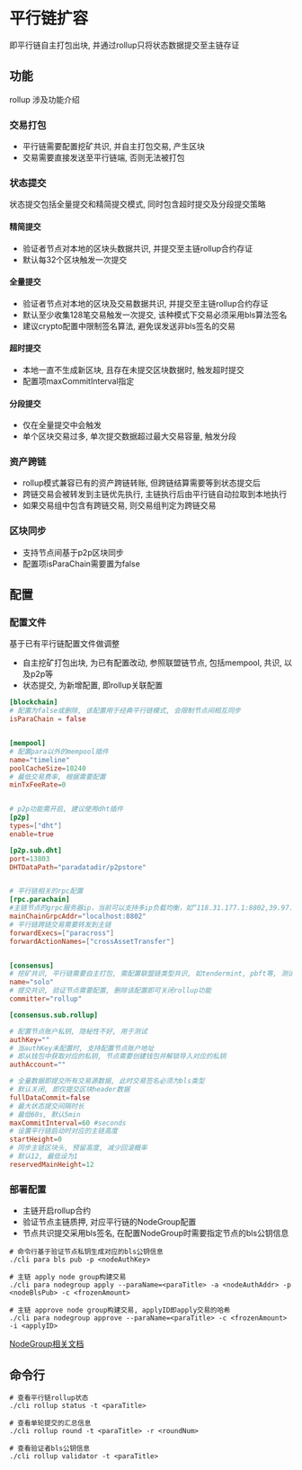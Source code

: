 # 平行链扩容

即平行链自主打包出块, 并通过rollup只将状态数据提交至主链存证


## 功能
rollup 涉及功能介绍

### 交易打包
- 平行链需要配置挖矿共识, 并自主打包交易, 产生区块
- 交易需要直接发送至平行链端, 否则无法被打包

### 状态提交
状态提交包括全量提交和精简提交模式, 同时包含超时提交及分段提交策略

#### 精简提交
- 验证者节点对本地的区块头数据共识, 并提交至主链rollup合约存证
- 默认每32个区块触发一次提交


#### 全量提交
- 验证者节点对本地的区块及交易数据共识, 并提交至主链rollup合约存证
- 默认至少收集128笔交易触发一次提交, 该种模式下交易必须采用bls算法签名
- 建议crypto配置中限制签名算法, 避免误发送非bls签名的交易

#### 超时提交
- 本地一直不生成新区块, 且存在未提交区块数据时, 触发超时提交
- 配置项maxCommitInterval指定

#### 分段提交
- 仅在全量提交中会触发
- 单个区块交易过多, 单次提交数据超过最大交易容量, 触发分段

### 资产跨链
- rollup模式兼容已有的资产跨链转账, 但跨链结算需要等到状态提交后
- 跨链交易会被转发到主链优先执行, 主链执行后由平行链自动拉取到本地执行
- 如果交易组中包含有跨链交易, 则交易组判定为跨链交易

 
### 区块同步
- 支持节点间基于p2p区块同步
- 配置项isParaChain需要置为false


## 配置

### 配置文件

基于已有平行链配置文件做调整
- 自主挖矿打包出块, 为已有配置改动, 参照联盟链节点, 包括mempool, 共识, 以及p2p等
- 状态提交, 为新增配置, 即rollup关联配置

```toml
[blockchain]
# 配置为false或删除, 该配置用于经典平行链模式, 会限制节点间相互同步
isParaChain = false


[mempool]
# 配置para以外的mempool插件
name="timeline"
poolCacheSize=10240
# 最低交易费率, 根据需要配置
minTxFeeRate=0


# p2p功能需开启, 建议使用dht插件
[p2p]
types=["dht"]
enable=true

[p2p.sub.dht]
port=13803
DHTDataPath="paradatadir/p2pstore"


# 平行链相关的rpc配置
[rpc.parachain]
#主链节点的grpc服务器ip，当前可以支持多ip负载均衡，如“118.31.177.1:8802,39.97.2.127:8802”
mainChainGrpcAddr="localhost:8802"
# 平行链跨链交易需要转发到主链
forwardExecs=["paracross"]
forwardActionNames=["crossAssetTransfer"]


[consensus]
# 挖矿共识, 平行链需要自主打包, 需配置联盟链类型共识, 如tendermint, pbft等, 测试可用solo/raft
name="solo"
# 提交共识, 验证节点需要配置, 删除该配置即可关闭rollup功能
committer="rollup"

[consensus.sub.rollup]

# 配置节点账户私钥, 隐秘性不好, 用于测试
authKey=""
# 当authKey未配置时, 支持配置节点账户地址 
# 即从钱包中获取对应的私钥, 节点需要创建钱包并解锁导入对应的私钥 
authAccount=""

# 全量数据即提交所有交易源数据, 此时交易签名必须为bls类型
# 默认关闭, 即仅提交区块header数据
fullDataCommit=false
# 最大状态提交间隔时长
# 最低60s, 默认5min
maxCommitInterval=60 #seconds
# 设置平行链启动时对应的主链高度
startHeight=0
# 同步主链区块头, 预留高度, 减少回滚概率 
# 默认12, 最低设为1
reservedMainHeight=12
```
                                                                  

      

### 部署配置
- 主链开启rollup合约
- 验证节点主链质押, 对应平行链的NodeGroup配置
- 节点共识提交采用bls签名, 在配置NodeGroup时需要指定节点的bls公钥信息

```
# 命令行基于验证节点私钥生成对应的bls公钥信息
./cli para bls pub -p <nodeAuthKey>
 
# 主链 apply node group构建交易
./cli para nodegroup apply --paraName=<paraTitle> -a <nodeAuthAddr> -p <nodeBlsPub> -c <frozenAmount>

# 主链 approve node group构建交易, applyID即apply交易的哈希
./cli para nodegroup approve --paraName=<paraTitle> -c <frozenAmount> -i <applyID> 

```

[NodeGroup相关文档](https://chain.33.cn/document/134)

   
## 命令行


```
# 查看平行链rollup状态
./cli rollup status -t <paraTitle>

# 查看单轮提交的汇总信息
./cli rollup round -t <paraTitle> -r <roundNum>

# 查看验证者bls公钥信息
./cli rollup validator -t <paraTitle>

```


